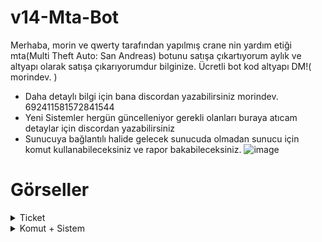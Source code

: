 # v14-Mta-Bot
Merhaba, morin ve qwerty tarafından yapılmış crane nin yardım etiği mta(Multi Theft Auto: San Andreas) botunu satışa çıkartıyorum
aylık ve altyapı olarak satışa çıkarıyorumdur bilginize.
Ücretli bot kod altyapı DM!( morindev. )

- Daha detaylı bilgi için bana discordan yazabilirsiniz morindev. 692411581572841544
- Yeni Sistemler hergün güncelleniyor gerekli olanları buraya atıcam detaylar için discordan yazabilirsiniz
- Sunucuya bağlantılı halide gelecek sunucuda olmadan sunucu için komut kullanabileceksiniz ve rapor bakabileceksiniz.
![image](https://github.com/user-attachments/assets/628b0d45-9ae0-4ec0-ae53-58eb8d135a2a)
# Görseller
<details>
  <summary>Ticket</summary>
 
| Komut                  | Resim                                                                                                  |
| ---------------------- | ------------------------------------------------------------------------------------------------------ |
| Kurulum | <img alt="image" src= "https://github.com/user-attachments/assets/11a2f5d4-0fa6-43c2-97bd-012c27aa984b"> |
| Sahiplen | <img alt="image" src= "https://github.com/user-attachments/assets/6b79d3ff-eed6-4f1a-9ea2-6d93830a644d"> |
| Destek Kullanıcı Sistemi | <img alt="image" src= "https://github.com/user-attachments/assets/df8d5c84-3dcc-4d19-9982-b9a30632473a"> |
| Stat | <img alt="image" src= "https://github.com/user-attachments/assets/95cf8d38-3f2f-4ad7-84b1-43790532b14a"> |
| Top 10 | <img alt="image" src= "https://github.com/user-attachments/assets/e9fa27f8-b82d-42ee-a5bd-e6362d81633b"> |
| Transcript Log | <img alt="image" src="https://github.com/user-attachments/assets/1da3cfa2-456d-491f-beb3-030b04bfc092"> |
</details>
<details>
  <summary>Komut + Sistem</summary>

| Komut + Sistem                  | Resim                                                                                                  |
| ---------------------- | ------------------------------------------------------------------------------------------------------ |
| Aktif | <img alt="image" src= "https://github.com/user-attachments/assets/2cd3a94d-6df6-4501-89c1-9b8ed81decae"> |
| ip | <img alt="image" src="https://github.com/user-attachments/assets/1a15be32-96a6-4510-883d-a61a04e4ca91"> |
| Durum | <img alt="image" src="https://github.com/user-attachments/assets/c4293d9d-17e8-4423-8438-00f9c72723ca"> |
| Hoşgeldin | <img alt="image" src="https://github.com/user-attachments/assets/8ec8be05-eb5f-4880-8e19-a5caca112d25"> |
| Görüşürüz | <img alt="image" src="https://github.com/user-attachments/assets/4c4d544a-752a-4d53-94a2-4127b2464b8e"> |
| Jail-Log | <img alt="image" src="https://github.com/user-attachments/assets/5e6109d5-415a-44d4-bcd8-ca4cc3162a84"> |
| Sil | <img alt="image" src="https://github.com/user-attachments/assets/044fded1-f9fc-41e7-b6e2-c85b568a5111"> |
| Blacklist | <img alt="image" src="https://github.com/user-attachments/assets/5a9d0ef1-29ad-43d8-a93b-d413c9ba0c39"> |
| Herkeserol-ver-al | <img alt="image" src="https://github.com/user-attachments/assets/caf1c877-bfe6-46f1-85e8-01880763df69"> |
| Bota yazdır | <img alt="image" src="https://github.com/user-attachments/assets/dbf641b6-df8c-4002-bb90-dd5f5eed9e2f"> |





</details>

